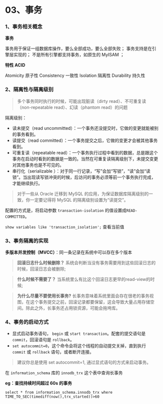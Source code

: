 # 03、事务

### 1、事务相关概念

**事务**

事务用于保证一组数据库操作，要么全部成功，要么全部失败；
事务支持是在引擎层实现的；
不是所有引擎都支持事务，如原生的 MyISAM ；

**特性 ACID**

Atomicity       原子性
Consistency     一致性
Isolation       隔离性
Durability      持久性

### 2、隔离性与隔离级别

> 多个事务同时执行的时候，可能出现脏读（dirty read）、不可重复读（non-repeatable read）、幻读（phantom read）的问题

隔离级别：

- 读未提交（read uncommitted）：一个事务还没提交时，它做的变更就能被别的事务看到。
- 读提交（read committed）：一个事务提交之后，它做的变更才会被其他事务看到。
- 可重复读（repeatable read）：一个事务执行过程中看到的数据，总是跟这个事务在启动时看到的数据是一致的。当然在可重复读隔离级别下，未提交变更对其他事务也是不可见的。
- 串行化（serializable ）：对于同一行记录，“写”会加“写锁”，“读”会加“读锁”。当出现读写锁冲突的时候，后访问的事务必须等前一个事务执行完成，才能继续执行。

> 对于一些从 Oracle 迁移到 MySQL 的应用，为保证数据库隔离级别的一致，你一定要记得将 MySQL 的隔离级别设置为“读提交”。

配置的方式是，将启动参数 ` transaction-isolation ` 的值设置成` READ-COMMITTED `。

` show variables like 'transaction_isolation'; ` 查看当前值

### 3、事务隔离的实现

**多版本并发控制（MVCC）**：同一条记录在系统中可以存在多个版本

> **回滚日志什么时候删除？**
系统会判断当没有事务需要用到这些回滚日志的时候，回滚日志会被删除;

> **什么时候不需要了？**
当系统里么有比这个回滚日志更早的read-view的时候;

> **为什么尽量不要使用长事务?**
长事务意味着系统里面会存在很老的事务视图，在这个事务提交之前，回滚记录都要保留，这会导致大量占用存储空间。除此之外，长事务还占用锁资源，可能会拖垮库。

### 4、事务的启动方式

- 显式启动事务语句， `begin` 或 `start transaction`。配套的提交语句是 `commit`，回滚语句是 `rollback`。
- `set autocommit=0`，这个命令会将这个线程的自动提交关掉，直到执行 `commit` 或 `rollback` 语句，或者断开连接。

> 建议你总是使用 set autocommit=1, 通过显式语句的方式来启动事务。

在 `information_schema` 库的 `innodb_trx` 这个表中查询长事务

**eg：查找持续时间超过 60s 的事务**
```
select * from information_schema.innodb_trx where TIME_TO_SEC(timediff(now(),trx_started))>60
```